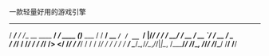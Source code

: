 一款轻量好用的游戏引擎
   ______      __                 ______            _          
  / ____/___ _/ /___ __  ____  __/ ____/___  ____ _(_)___  ___ 
 / / __/ __ `/ / __ `/ |/_/ / / / __/ / __ \/ __ `/ / __ \/ _ \
/ /_/ / /_/ / / /_/ />  </ /_/ / /___/ / / / /_/ / / / / /  __/
\____/\__,_/_/\__,_/_/|_|\__, /_____/_/ /_/\__, /_/_/ /_/\___/ 
                        /____/            /____/               
